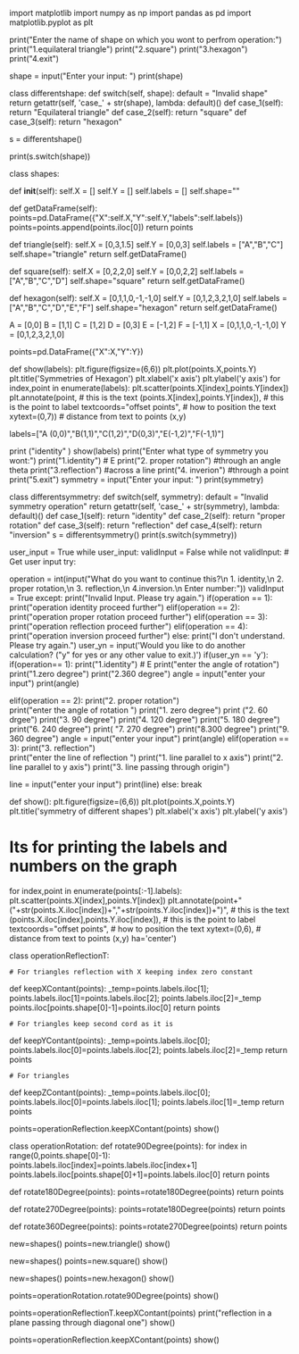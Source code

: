 import matplotlib
import numpy as np
import pandas as pd
import matplotlib.pyplot as plt

print("Enter the name of shape on which you wont to perfrom operation:")
print("1.equilateral triangle")
print("2.square")
print("3.hexagon")
print("4.exit")

shape = input("Enter your input: ") 
print(shape) 

        
class differentshape:
    def switch(self, shape):
            default = "Invalid shape"
            return getattr(self, 'case_' + str(shape), lambda: default)()
    def case_1(self):
        return "Equilateral triangle"
    def case_2(self):
        return "square"
    def case_3(self):
        return "hexagon"

s = differentshape()

print(s.switch(shape))




class shapes:
    
  def __init__(self):
        self.X = []
        self.Y = []
        self.labels = []
        self.shape=""
        
  def getDataFrame(self):
        points=pd.DataFrame({"X":self.X,"Y":self.Y,"labels":self.labels})
        points=points.append(points.iloc[0])
        return points
    
    
 def triangle(self):
        self.X = [0,3,1.5]
        self.Y = [0,0,3]
        self.labels = ["A","B","C"]
        self.shape="triangle"
        return self.getDataFrame()

   
  def square(self):
        self.X = [0,2,2,0]
        self.Y = [0,0,2,2]
        self.labels = ["A","B","C","D"]
        self.shape="square"
        return self.getDataFrame()


 def hexagon(self):
        self.X = [0,1,1,0,-1,-1,0]
        self.Y = [0,1,2,3,2,1,0]
        self.labels = ["A","B","C","D","E","F"]
        self.shape="hexagon"
        return self.getDataFrame()
    
A = [0,0]
B = [1,1]
C = [1,2]
D = [0,3]
E = [-1,2]
F = [-1,1]
X = [0,1,1,0,-1,-1,0]
Y = [0,1,2,3,2,1,0]

points=pd.DataFrame({"X":X,"Y":Y})


def show(labels):
    plt.figure(figsize=(6,6))
    plt.plot(points.X,points.Y)
    plt.title('Symmetries of Hexagon')
    plt.xlabel('x axis')
    plt.ylabel('y axis')
    for index,point in enumerate(labels):
        plt.scatter(points.X[index],points.Y[index])
        plt.annotate(point, # this is the text
                 (points.X[index],points.Y[index]), # this is the point to label
                 textcoords="offset points", # how to position the text
                 xytext=(0,7)) # distance from text to points (x,y)
               


labels=["A (0,0)","B(1,1)","C(1,2)","D(0,3)","E(-1,2)","F(-1,1)"]

print ("identity" )
show(labels)
print("Enter what type of symmetry you wont:")
print("1.identity")    # E
print("2. proper rotation")    #through an angle theta
print("3.reflection")  #across a line
print("4. inverion")   #through a point 
print("5.exit")
symmetry = input("Enter your input: ") 
print(symmetry) 



class differentsymmetry:
    def switch(self, symmetry):
            default = "Invalid symmetry operation"
            return getattr(self, 'case_' + str(symmetry), lambda: default)()
    def case_1(self):
        return "identity"
    def case_2(self):
        return "proper rotation"
    def case_3(self):
        return "reflection"
    def case_4(self):
        return "inversion"
s = differentsymmetry()
print(s.switch(symmetry))

user_input = True
while user_input:
    validInput = False
    while not validInput:
        # Get user input
			try:
            
  operation = int(input("What do you want to continue this?\n 1. identity,\n 2. proper rotation,\n 3. reflection,\n 4.inversion.\n Enter number:"))
            validInput = True
        except:
            print("Invalid Input. Please try again.")
    if(operation == 1):
        print("operation identity proceed further")
    elif(operation == 2):
        print("operation proper rotation proceed further")
    elif(operation == 3):
         print("operation reflection proceed further")
    elif(operation == 4):
        print("operation inversion proceed further")
    else:
        print("I don't understand. Please try again.")
    user_yn = input('Would you like to do another calculation? ("y" for yes or any other value to exit.)')
   if(user_yn == 'y'):
        if(operation== 1):
                print("1.identity")    # E
                print("enter the angle of rotation")
                print("1.zero degree")
                print("2.360 degree")
                angle = input("enter your input")
                print(angle)
        
   elif(operation == 2):
                print("2. proper rotation")    
                print("enter the angle of rotation ")
                print("1. zero degree")
                print ("2. 60 drgee")
                print("3. 90 degree")
                print("4. 120 degree") 
                print("5. 180 degree")
                print("6. 240 degree") 
                print( "7. 270 degree")
                print("8.300 degree")
                print("9.  360  degree")
                angle = input("enter your input")
                print(angle)
        elif(operation == 3):
                print("3. reflection")    
                print("enter the line of reflection ")
                print("1. line parallel to x axis")
                print("2. line parallel to y axis")
                print("3. line passing through origin")
                
  line = input("enter your input")
  print(line)
  else:
        break
				
def show():
    plt.figure(figsize=(6,6))
    plt.plot(points.X,points.Y)
    plt.title('symmetry of different shapes')
    plt.xlabel('x axis')
    plt.ylabel('y axis')
# Its for printing the labels and numbers on the graph
   for index,point in enumerate(points[:-1].labels):
        plt.scatter(points.X[index],points.Y[index])
        plt.annotate(point+"("+str(points.X.iloc[index])+","+str(points.Y.iloc[index])+")", # this is the text
                 (points.X.iloc[index],points.Y.iloc[index]), # this is the point to label
                 textcoords="offset points", # how to position the text
                 xytext=(0,6), # distance from text to points (x,y)
                 ha='center')




class operationReflectionT:
    
    # For triangles reflection with X keeping index zero constant
   def keepXContant(points):
        _temp=points.labels.iloc[1];
        points.labels.iloc[1]=points.labels.iloc[2];
        points.labels.iloc[2]=_temp
        points.iloc[points.shape[0]-1]=points.iloc[0]
        return points
        
    # For triangles keep second cord as it is
   def keepYContant(points):
        _temp=points.labels.iloc[0];
        points.labels.iloc[0]=points.labels.iloc[2];
        points.labels.iloc[2]=_temp
        return points
    
    # For triangles
   def keepZContant(points):
        _temp=points.labels.iloc[0];
        points.labels.iloc[0]=points.labels.iloc[1];
        points.labels.iloc[1]=_temp
        return points

points=operationReflection.keepXContant(points)
show()

class operationRotation:
    def rotate90Degree(points):
        for index in range(0,points.shape[0]-1):
            points.labels.iloc[index]=points.labels.iloc[index+1]
            points.labels.iloc[points.shape[0]+1]=points.labels.iloc[0]
            return points

   def rotate180Degree(points):
        points=rotate180Degree(points)
        return points
    
   def rotate270Degree(points):
        points=rotate180Degree(points)
        return points
    
   def rotate360Degree(points):
        points=rotate270Degree(points)
        return points

new=shapes()
points=new.triangle()
show()


new=shapes()
points=new.square()
show()

new=shapes()
points=new.hexagon()
show()

points=operationRotation.rotate90Degree(points)
show()

points=operationReflectionT.keepXContant(points)
print("reflection in a plane passing through diagonal one")
show()

points=operationReflection.keepXContant(points)
show()








        

    
